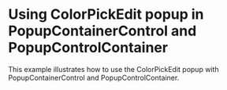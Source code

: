 # Using ColorPickEdit popup in PopupContainerControl and PopupControlContainer


<p>This example illustrates how to use the ColorPickEdit popup with PopupContainerControl and PopupControlContainer.</p>

<br/>


